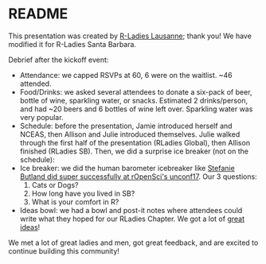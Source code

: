 # README

This presentation was created by [R-Ladies Lausanne](https://github.com/rladies/meetup-presentations_lausanne/blob/master/20180201_kickoff/2018-02-01-kickoff-presentation.key); thank you! We have modified it for R-Ladies Santa Barbara.

Debrief after the kickoff event: 

- Attendance: we capped RSVPs at 60, 6 were on the waitlist. ~46 attended.
- Food/Drinks: we asked several attendees to donate a six-pack of beer, bottle of wine, sparkling water, or snacks. Estimated 2 drinks/person, and had ~20 beers and 6 bottles of wine left over. Sparkling water was very popular. 
- Schedule: before the presentation, Jamie introduced herself and NCEAS, then Allison and Julie introduced themselves. Julie walked through the first half of the presentation (RLadies Global), then Allison finished (RLadies SB). Then, we did a surprise ice breaker (not on the schedule):
- Ice breaker: we did the human barometer icebreaker like [Stefanie Butland did super successfully at rOpenSci's unconf17](https://ropensci.org/blog/2017/11/17/unconf-sixtips/). Our 3 questions: 
    1. Cats or Dogs?
    1. How long have you lived in SB?
    1. What is your comfort in R?
- Ideas bowl: we had a bowl and post-it notes where attendees could write what they hoped for our RLadies Chapter. We got a lot of [great ideas](https://docs.google.com/spreadsheets/d/1HhvioiEY4vqJviBQuJMY3IKB1TxkTpfVEJrh-KFU7QU/edit?usp=sharing)!

We met a lot of great ladies and men, got great feedback, and are excited to continue building this community!